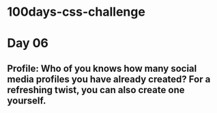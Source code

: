 # 100days-css-challenge

# **Day 06**

## Profile: Who of you knows how many social media profiles you have already created? For a refreshing twist, you can also create one yourself.
